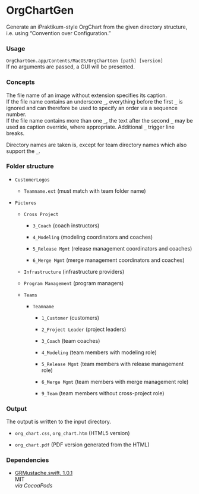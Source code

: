 OrgChartGen
===========

Generate an iPraktikum-style OrgChart from the given directory structure, i.e.
using “Convention over Configuration.”

### Usage

`OrgChartGen.app/Contents/MacOS/OrgChartGen [path] [version]`  
If no arguments are passed, a GUI will be presented.

### Concepts

The file name of an image without extension specifies its caption.  
If the file name contains an underscore `_`, everything before the first `_` is
ignored and can therefore be used to specify an order via a sequence number.  
If the file name contains more than one `_`, the text after the second `_` may
be used as caption override, where appropriate. Additional `_` trigger line
breaks.

Directory names are taken is, except for team directory names which also support
the `_`.

### Folder structure

-   `CustomerLogos`

    -   `Teamname.ext` (must match with team folder name)

-   `Pictures`

    -   `Cross Project`

        -   `3_Coach` (coach instructors)

        -   `4_Modeling` (modeling coordinators and coaches)

        -   `5_Release Mgmt` (release management coordinators and coaches)

        -   `6_Merge Mgmt` (merge management coordinators and coaches)

    -   `Infrastructure` (infrastructure providers)

    -   `Program Management` (program managers)

    -   `Teams`

        -   `Teamname`

            -   `1_Customer` (customers)

            -   `2_Project Leader` (project leaders)

            -   `3_Coach` (team coaches)

            -   `4_Modeling` (team members with modeling role)

            -   `5_Release Mgmt` (team members with release management role)

            -   `6_Merge Mgmt` (team members with merge management role)

            -   `9_Team` (team members without cross-project role)

### Output

The output is written to the input directory.

-   `org_chart.css`, `org_chart.htm` (HTML5 version)

-   `org_chart.pdf` (PDF version generated from the HTML)

### Dependencies

-   [GRMustache.swift, 1.0.1](https://github.com/groue/GRMustache.swift/)  
    MIT  
    *via CocoaPods*

